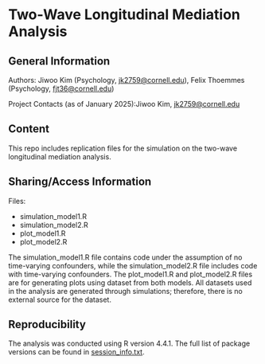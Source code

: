 # Two-Wave Longitudinal Mediation Analysis 

## General Information
Authors: Jiwoo Kim (Psychology, jk2759@cornell.edu), Felix Thoemmes (Psychology, fjt36@cornell.edu)

Project Contacts (as of January 2025):Jiwoo Kim, jk2759@cornell.edu

## Content
This repo includes replication files for the simulation on the two-wave longitudinal mediation analysis.


## Sharing/Access Information
Files: 
- simulation_model1.R
- simulation_model2.R
- plot_model1.R
- plot_model2.R

The simulation_model1.R file contains code under the assumption of no time-varying confounders, while the simulation_model2.R file includes code with time-varying confounders. 
The plot_model1.R and plot_model2.R files are for generating plots using dataset from both models.
All datasets used in the analysis are generated through simulations; therefore, there is no external source for the dataset.

## Reproducibility
The analysis was conducted using R version 4.4.1. The full list of package versions can be found in [session_info.txt](session_info.txt).


